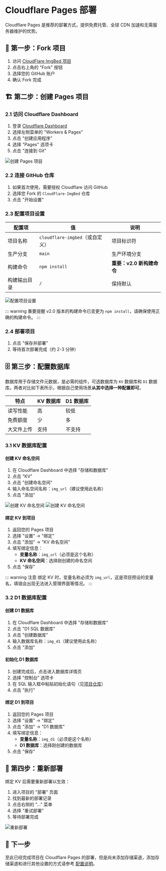 # Cloudflare Pages 部署

Cloudflare Pages 是推荐的部署方式，提供免费托管、全球 CDN 加速和无需服务器维护的优势。


## 📂 第一步：Fork 项目

1. 访问 [CloudFlare ImgBed 项目](https://github.com/MarSeventh/CloudFlare-ImgBed)
2. 点击右上角的 "Fork" 按钮
3. 选择您的 GitHub 账户
4. 确认 Fork 完成

## 🏗️ 第二步：创建 Pages 项目

### 2.1 访问 Cloudflare Dashboard

1. 登录 [Cloudflare Dashboard](https://dash.cloudflare.com/)
2. 选择左侧菜单的 "Workers & Pages"
3. 点击 "创建应用程序"
4. 选择 "Pages" 选项卡
5. 点击 "连接到 Git"

![创建 Pages 项目](/images/deployment/pages-create.png)

### 2.2 连接 GitHub 仓库

1. 如果首次使用，需要授权 Cloudflare 访问 GitHub
2. 选择您 Fork 的 `CloudFlare-ImgBed` 仓库
3. 点击 "开始设置"

### 2.3 配置项目设置

| 配置项 | 值 | 说明 |
|--------|----|----|
| 项目名称 | `cloudflare-imgbed`（或自定义） | 项目标识符 |
| 生产分支 | `main` | 生产环境分支 |
| 构建命令 | `npm install` | **重要：v2.0 新构建命令** |
| 构建输出目录 | `/` | 保持默认 |

![配置项目设置](/images/deployment/pages-build-config.png)

::: warning 重要提醒
v2.0 版本的构建命令已变更为 `npm install`，请确保使用正确的构建命令。
:::

### 2.4 部署项目

1. 点击 "保存并部署"
2. 等待首次部署完成（约 2-3 分钟）

## 🗄️ 第三步：配置数据库

数据库用于存储文件元数据，是必需的组件，可选数据库为 `KV` 数据库和 `D1` 数据库。两者对比如下表所示，根据自己使用场景**从其中选择一种配置即可**。

| 特点 | KV 数据库 | D1 数据库 |
|------|-----------|-----------|
| 读写性能 | 高 | 较低 |
| 免费额度 | 少 | 多 |
| 大文件上传 | 支持 | 不支持 |

### 3.1 KV 数据库配置

#### 创建 KV 命名空间

1. 在 Cloudflare Dashboard 中选择 "存储和数据库"
2. 点击 "KV"
3. 点击 "创建命名空间"
4. 输入命名空间名称：`img_url`（建议使用此名称）
5. 点击 "添加"

![创建 KV 命名空间](/images/deployment/kv-create.png)
![创建 KV 命名空间](/images/deployment/kv-create-1.png)

#### 绑定 KV 到项目

1. 返回您的 Pages 项目
2. 选择 "设置" → "绑定"
3. 点击 "添加" → "KV 命名空间"
4. 填写绑定信息：
   - **变量名称**：`img_url`（必须是这个名称）
   - **KV 命名空间**：选择刚创建的命名空间
5. 点击 "保存"

::: warning 注意
绑定 KV 时，变量名称必须为 `img_url`，这是项目预设的变量名，填错会出现无法进入管理界面等情况。
:::

### 3.2 D1 数据库配置

#### 创建 D1 数据库

1. 在 Cloudflare Dashboard 中选择 "存储和数据库"
2. 点击 "D1 SQL 数据库"
3. 点击 "创建数据库"
4. 输入数据库名称：`img_d1`（建议使用此名称）
5. 点击 "添加"

#### 初始化 D1 数据库

1. 创建完成后，点击进入数据库详情页
2. 选择 "控制台" 选项卡
3. 在 SQL 输入框中粘贴初始化语句（见[项目仓库](https://github.com/MarSeventh/CloudFlare-ImgBed/blob/main/database/init.sql)）
4. 点击 "执行"

#### 绑定 D1 到项目

1. 返回您的 Pages 项目
2. 选择 "设置" → "绑定"
3. 点击 "添加" → "D1 数据库"
4. 填写绑定信息：
   - **变量名称**：`img_d1`（必须是这个名称）
   - **D1 数据库**：选择刚创建的数据库
5. 点击 "保存"

## 🔄 第四步：重新部署

绑定 KV 后需要重新部署以生效：

1. 进入项目的 "部署" 页面
2. 找到最新的部署记录
3. 点击右侧的 "..." 菜单
4. 选择 "重试部署"
5. 等待部署完成

![重新部署](/images/deployment/redeploy.png)

## 🚀 下一步

至此已经完成项目在 Cloudflare Pages 的部署，但是尚未添加存储渠道，添加存储渠道和进行其他设置的方式请参考 [配置说明](/deployment/configuration#🗂%EF%B8%8F-存储渠道配置)。

